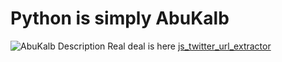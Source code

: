 # Python is simply AbuKalb

![AbuKalb Description](https://pbs.twimg.com/profile_images/644199557719437312/2sfnPuvA_400x400.jpg)
Real deal is here [js_twitter_url_extractor](https://github.com/Mo9a7i/js_twitter_url_extractor)
